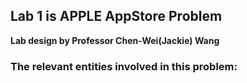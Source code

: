## Lab 1 is APPLE AppStore Problem
**Lab design by Professor Chen-Wei(Jackie) Wang**

### **The relevant entities involved in this problem:**
